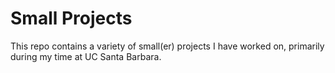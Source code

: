 # Small Projects

This repo contains a variety of small(er) projects I have worked on, primarily during my time at UC Santa Barbara.